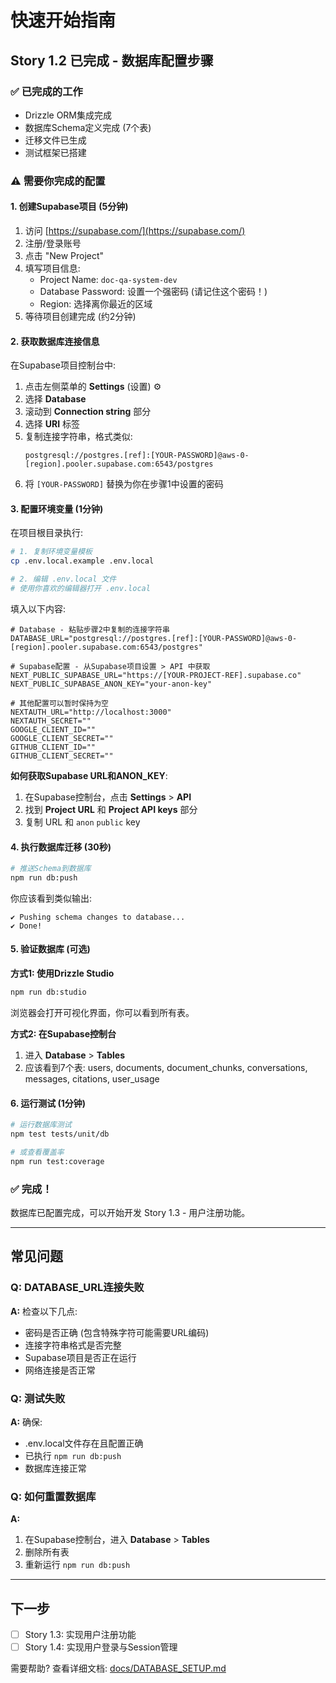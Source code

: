# 快速开始指南

## Story 1.2 已完成 - 数据库配置步骤

### ✅ 已完成的工作

- Drizzle ORM集成完成
- 数据库Schema定义完成 (7个表)
- 迁移文件已生成
- 测试框架已搭建

### ⚠️ 需要你完成的配置

#### 1. 创建Supabase项目 (5分钟)

1. 访问 [https://supabase.com/](https://supabase.com/)
2. 注册/登录账号
3. 点击 "New Project"
4. 填写项目信息:
   - Project Name: `doc-qa-system-dev`
   - Database Password: 设置一个强密码 (请记住这个密码！)
   - Region: 选择离你最近的区域
5. 等待项目创建完成 (约2分钟)

#### 2. 获取数据库连接信息

在Supabase项目控制台中:

1. 点击左侧菜单的 **Settings** (设置) ⚙️
2. 选择 **Database**
3. 滚动到 **Connection string** 部分
4. 选择 **URI** 标签
5. 复制连接字符串，格式类似:
   ```
   postgresql://postgres.[ref]:[YOUR-PASSWORD]@aws-0-[region].pooler.supabase.com:6543/postgres
   ```
6. 将 `[YOUR-PASSWORD]` 替换为你在步骤1中设置的密码

#### 3. 配置环境变量 (1分钟)

在项目根目录执行:

```bash
# 1. 复制环境变量模板
cp .env.local.example .env.local

# 2. 编辑 .env.local 文件
# 使用你喜欢的编辑器打开 .env.local
```

填入以下内容:

```env
# Database - 粘贴步骤2中复制的连接字符串
DATABASE_URL="postgresql://postgres.[ref]:[YOUR-PASSWORD]@aws-0-[region].pooler.supabase.com:6543/postgres"

# Supabase配置 - 从Supabase项目设置 > API 中获取
NEXT_PUBLIC_SUPABASE_URL="https://[YOUR-PROJECT-REF].supabase.co"
NEXT_PUBLIC_SUPABASE_ANON_KEY="your-anon-key"

# 其他配置可以暂时保持为空
NEXTAUTH_URL="http://localhost:3000"
NEXTAUTH_SECRET=""
GOOGLE_CLIENT_ID=""
GOOGLE_CLIENT_SECRET=""
GITHUB_CLIENT_ID=""
GITHUB_CLIENT_SECRET=""
```

**如何获取Supabase URL和ANON_KEY**:
1. 在Supabase控制台，点击 **Settings** > **API**
2. 找到 **Project URL** 和 **Project API keys** 部分
3. 复制 URL 和 `anon` `public` key

#### 4. 执行数据库迁移 (30秒)

```bash
# 推送Schema到数据库
npm run db:push
```

你应该看到类似输出:
```
✔ Pushing schema changes to database...
✔ Done!
```

#### 5. 验证数据库 (可选)

**方式1: 使用Drizzle Studio**
```bash
npm run db:studio
```
浏览器会打开可视化界面，你可以看到所有表。

**方式2: 在Supabase控制台**
1. 进入 **Database** > **Tables**
2. 应该看到7个表: users, documents, document_chunks, conversations, messages, citations, user_usage

#### 6. 运行测试 (1分钟)

```bash
# 运行数据库测试
npm test tests/unit/db

# 或查看覆盖率
npm run test:coverage
```

### ✅ 完成！

数据库已配置完成，可以开始开发 Story 1.3 - 用户注册功能。

---

## 常见问题

### Q: DATABASE_URL连接失败
**A:** 检查以下几点:
- 密码是否正确 (包含特殊字符可能需要URL编码)
- 连接字符串格式是否完整
- Supabase项目是否正在运行
- 网络连接是否正常

### Q: 测试失败
**A:** 确保:
- .env.local文件存在且配置正确
- 已执行 `npm run db:push`
- 数据库连接正常

### Q: 如何重置数据库
**A:** 
1. 在Supabase控制台，进入 **Database** > **Tables**
2. 删除所有表
3. 重新运行 `npm run db:push`

---

## 下一步

- [ ] Story 1.3: 实现用户注册功能
- [ ] Story 1.4: 实现用户登录与Session管理

需要帮助? 查看详细文档: [docs/DATABASE_SETUP.md](docs/DATABASE_SETUP.md)

